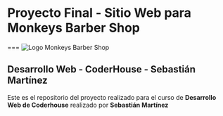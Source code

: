 # **Proyecto Final - Sitio Web para Monkeys Barber Shop**
===
![Logo Monkeys Barber Shop](https://desafio-coderhouse.vercel.app/assets/img/LogoFBlanco.png)
## Desarrollo Web - CoderHouse - Sebastián Martínez

Este es el repositorio del proyecto realizado para el curso de **Desarrollo Web de Coderhouse** realizado por **Sebastián Martínez**
